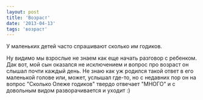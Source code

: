 ```yaml
---
layout: post
title: 'Возраст'
date: '2013-04-13'
tags: 'возраст'
---
```


У маленьких детей часто спрашивают сколько им годиков.
<!-- Read more -->

Ну видимо мы взрослые не знаем как еще начать разговор с ребенком. Дак вот, мой сын оказался не исключением и вопрос про возраст он слышал почти каждый день. Не знаю как уж родился такой ответ в его маленькой голове или, может, услышал где-то, но с недавних пор он на вопрос "Сколько Олеже годиков" твердо отвечает "МНОГО" и с довольным видом разворачивается и уходит :)